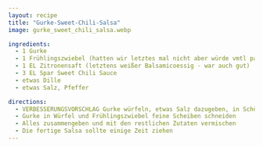 ```yaml
---
layout: recipe
title: "Gurke-Sweet-Chili-Salsa"
image: gurke_sweet_chili_salsa.webp

ingredients:
  - 1 Gurke
  - 1 Frühlingszwiebel (hatten wir letztes mal nicht aber würde vmtl passen)
  - 1 EL Zitronensaft (letztens weißer Balsamicoessig - war auch gut)
  - 3 EL Spar Sweet Chili Sauce
  - etwas Dille
  - etwas Salz, Pfeffer

directions:
  - VERBESSERUNGSVORSCHLAG Gurke würfeln, etwas Salz dazugeben, in Schüssel vermischen und nach 30min Wasser abgießen damit die Salsa nicht so saftig ist
  - Gurke in Würfel und Frühlingszwiebel feine Scheiben schneiden
  - Alles zusammengeben und mit den restlichen Zutaten vermischen
  - Die fertige Salsa sollte einige Zeit ziehen
---
```

